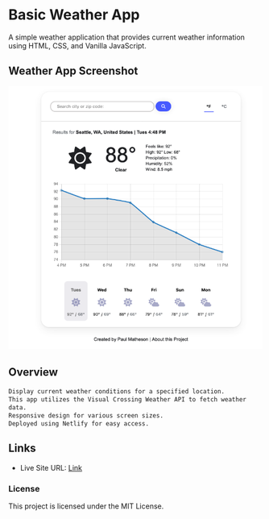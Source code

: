 # Basic Weather App

A simple weather application that provides current weather information using HTML, CSS, and Vanilla JavaScript.

## Weather App Screenshot

![](./images/Screenshot%202023-08-15%20at%2016-48-27%20Weather%20App.png)

## Overview

    Display current weather conditions for a specified location.
    This app utilizes the Visual Crossing Weather API to fetch weather data.
    Responsive design for various screen sizes.
    Deployed using Netlify for easy access.

## Links

- Live Site URL: [Link]([https://weather-app-pm.herokuapp.com/](https://weatherapp.paulmatheson.net/))

### License

This project is licensed under the MIT License.
